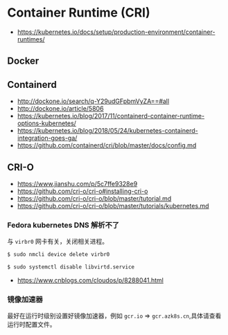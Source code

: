 # Container Runtime (CRI)

* https://kubernetes.io/docs/setup/production-environment/container-runtimes/

## Docker

## Containerd

* http://dockone.io/search/q-Y29udGFpbmVyZA==#all
* http://dockone.io/article/5806
* https://kubernetes.io/blog/2017/11/containerd-container-runtime-options-kubernetes/
* https://kubernetes.io/blog/2018/05/24/kubernetes-containerd-integration-goes-ga/
* https://github.com/containerd/cri/blob/master/docs/config.md

## CRI-O

* https://www.jianshu.com/p/5c7ffe9328e9
* https://github.com/cri-o/cri-o#installing-cri-o
* https://github.com/cri-o/cri-o/blob/master/tutorial.md
* https://github.com/cri-o/cri-o/blob/master/tutorials/kubernetes.md

### Fedora kubernetes DNS 解析不了

与 `virbr0` 网卡有关，关闭相关进程。

```bash
$ sudo nmcli device delete virbr0

$ sudo systemctl disable libvirtd.service
```

* https://www.cnblogs.com/cloudos/p/8288041.html

### 镜像加速器

最好在运行时级别设置好镜像加速器，例如 `gcr.io` => `gcr.azk8s.cn`,具体请查看运行时配置文件。
